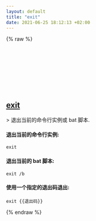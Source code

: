 ```yaml
---
layout: default
title: "exit"
date: 2021-06-25 18:12:13 +02:00
---
```

{% raw %}
<h2 id="exit">
  <a href="/zh/windows/exit.html">exit</a> <a href="#exit"><svg class="icon">
    <use href="/assets/images/unicode_sprite.svg#link" />
  </svg></a>
</h2>
> 退出当前的命令行实例或 bat 脚本.

#### 退出当前的命令行实例:
```shell
exit
```
#### 退出当前的 bat 脚本:
```shell
exit /b
```
#### 使用一个指定的退出码退出:
```shell
exit {{退出码}}
```
{% endraw %}